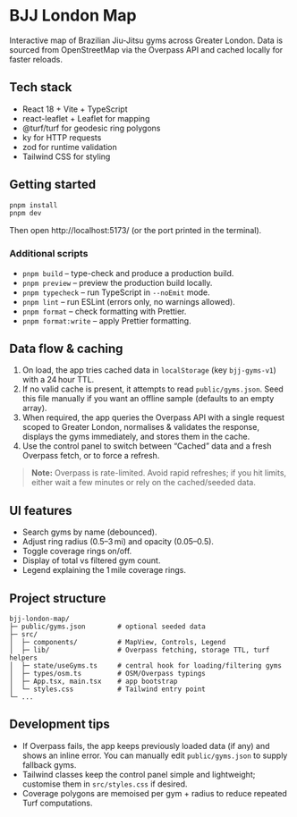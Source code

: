 # BJJ London Map

Interactive map of Brazilian Jiu-Jitsu gyms across Greater London. Data is sourced from OpenStreetMap via the Overpass API and cached locally for faster reloads.

## Tech stack

- React 18 + Vite + TypeScript
- react-leaflet + Leaflet for mapping
- @turf/turf for geodesic ring polygons
- ky for HTTP requests
- zod for runtime validation
- Tailwind CSS for styling

## Getting started

```bash
pnpm install
pnpm dev
```

Then open http://localhost:5173/ (or the port printed in the terminal).

### Additional scripts

- `pnpm build` – type-check and produce a production build.
- `pnpm preview` – preview the production build locally.
- `pnpm typecheck` – run TypeScript in `--noEmit` mode.
- `pnpm lint` – run ESLint (errors only, no warnings allowed).
- `pnpm format` – check formatting with Prettier.
- `pnpm format:write` – apply Prettier formatting.

## Data flow & caching

1. On load, the app tries cached data in `localStorage` (key `bjj-gyms-v1`) with a 24 hour TTL.
2. If no valid cache is present, it attempts to read `public/gyms.json`. Seed this file manually if you want an offline sample (defaults to an empty array).
3. When required, the app queries the Overpass API with a single request scoped to Greater London, normalises & validates the response, displays the gyms immediately, and stores them in the cache.
4. Use the control panel to switch between “Cached” data and a fresh Overpass fetch, or to force a refresh.

> **Note:** Overpass is rate-limited. Avoid rapid refreshes; if you hit limits, either wait a few minutes or rely on the cached/seeded data.

## UI features

- Search gyms by name (debounced).
- Adjust ring radius (0.5–3 mi) and opacity (0.05–0.5).
- Toggle coverage rings on/off.
- Display of total vs filtered gym count.
- Legend explaining the 1 mile coverage rings.

## Project structure

```
bjj-london-map/
├─ public/gyms.json        # optional seeded data
├─ src/
│  ├─ components/          # MapView, Controls, Legend
│  ├─ lib/                 # Overpass fetching, storage TTL, turf helpers
│  ├─ state/useGyms.ts     # central hook for loading/filtering gyms
│  ├─ types/osm.ts         # OSM/Overpass typings
│  ├─ App.tsx, main.tsx    # app bootstrap
│  └─ styles.css           # Tailwind entry point
└─ ...
```

## Development tips

- If Overpass fails, the app keeps previously loaded data (if any) and shows an inline error. You can manually edit `public/gyms.json` to supply fallback gyms.
- Tailwind classes keep the control panel simple and lightweight; customise them in `src/styles.css` if desired.
- Coverage polygons are memoised per gym + radius to reduce repeated Turf computations.

